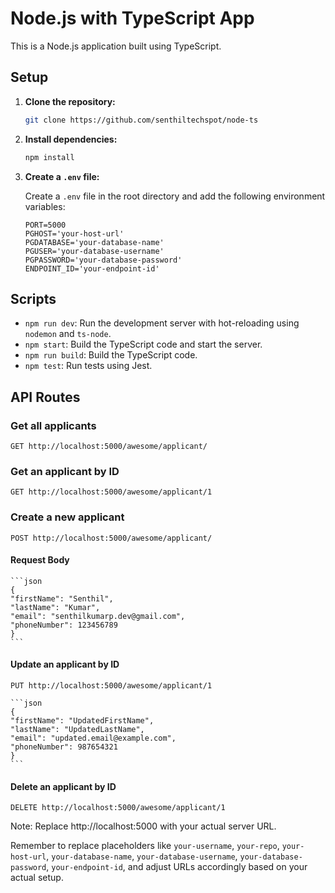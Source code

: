 # Node.js with TypeScript App

This is a Node.js application built using TypeScript.

## Setup

1. **Clone the repository:**

   ```bash
   git clone https://github.com/senthiltechspot/node-ts
   ```

2. **Install dependencies:**

   ```bash
   npm install
   ```

3. **Create a `.env` file:**

   Create a `.env` file in the root directory and add the following environment variables:

   ```plaintext
   PORT=5000
   PGHOST='your-host-url'
   PGDATABASE='your-database-name'
   PGUSER='your-database-username'
   PGPASSWORD='your-database-password'
   ENDPOINT_ID='your-endpoint-id'
   ```

## Scripts

- `npm run dev`: Run the development server with hot-reloading using `nodemon` and `ts-node`.
- `npm start`: Build the TypeScript code and start the server.
- `npm run build`: Build the TypeScript code.
- `npm test`: Run tests using Jest.

## API Routes

### Get all applicants

`GET http://localhost:5000/awesome/applicant/`

### Get an applicant by ID

`GET http://localhost:5000/awesome/applicant/1`

### Create a new applicant

`POST http://localhost:5000/awesome/applicant/`

#### Request Body

    ```json
    {
    "firstName": "Senthil",
    "lastName": "Kumar",
    "email": "senthilkumarp.dev@gmail.com",
    "phoneNumber": 123456789
    }
    ```

#### Update an applicant by ID

`PUT http://localhost:5000/awesome/applicant/1`

    ```json
    {
    "firstName": "UpdatedFirstName",
    "lastName": "UpdatedLastName",
    "email": "updated.email@example.com",
    "phoneNumber": 987654321
    }
    ```

#### Delete an applicant by ID

`DELETE http://localhost:5000/awesome/applicant/1`

Note: Replace http://localhost:5000 with your actual server URL.


Remember to replace placeholders like `your-username`, `your-repo`, `your-host-url`, `your-database-name`, `your-database-username`, `your-database-password`, `your-endpoint-id`, and adjust URLs accordingly based on your actual setup.
